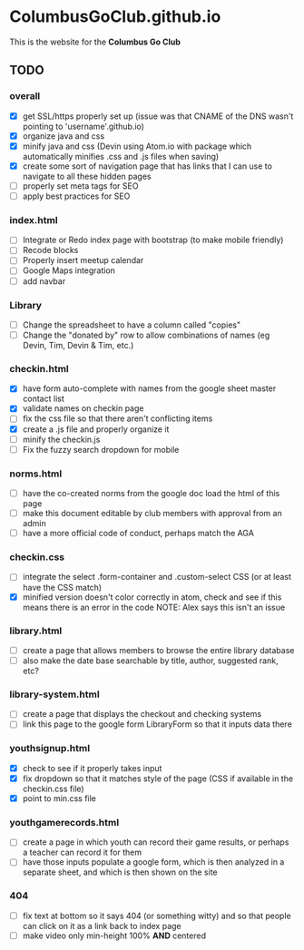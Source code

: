 # ColumbusGoClub.github.io

This is the website for the **Columbus Go Club**

## TODO  

### overall  
- [x] get SSL/https properly set up (issue was that CNAME of the DNS wasn't pointing to 'username'.github.io)
- [x] organize java and css
- [x] minify java and css (Devin using Atom.io with package which automatically minifies .css and .js files when saving)
- [x] create some sort of navigation page that has links that I can use to navigate to all these hidden pages
- [ ] properly set meta tags for SEO
- [ ] apply best practices for SEO  

### index.html  
- [ ] Integrate or Redo index page with bootstrap (to make mobile friendly)
- [ ] Recode blocks
- [ ] Properly insert meetup calendar
- [ ] Google Maps integration
- [ ] add navbar

### Library
- [ ] Change the spreadsheet to have a column called "copies"
- [ ] Change the "donated by" row to allow combinations of names (eg Devin, Tim, Devin & Tim, etc.)

### checkin.html  
- [x] have form auto-complete with names from the google sheet master contact list
- [x] validate names on checkin page
- [ ] fix the css file so that there aren't conflicting items
- [x] create a .js file and properly organize it  
- [ ] minify the checkin.js
- [ ] Fix the fuzzy search dropdown for mobile

### norms.html  
- [ ] have the co-created norms from the google doc load the html of this page
- [ ] make this document editable by club members with approval from an admin  
- [ ] have a more official code of conduct, perhaps match the AGA

### checkin.css
- [ ] integrate the select .form-container and .custom-select CSS (or at least have the CSS match)
- [x] minified version doesn't color correctly in atom, check and see if this means there is an error in the code
  NOTE: Alex says this isn't an issue

### library.html
- [ ] create a page that allows members to browse the entire library database
- [ ] also make the date base searchable by title, author, suggested rank, etc?

### library-system.html
- [ ] create a page that displays the checkout and checking systems
- [ ] link this page to the google form LibraryForm so that it inputs data there

### youthsignup.html
- [x] check to see if it properly takes input
- [x] fix dropdown so that it matches style of the page (CSS if available in the checkin.css file)
- [x] point to min.css file

### youthgamerecords.html
- [ ] create a page in which youth can record their game results, or perhaps a teacher can record it for them
- [ ] have those inputs populate a google form, which is then analyzed in a separate sheet, and which is then shown on the site

### 404
- [ ] fix text at bottom so it says 404 (or something witty) and so that people can click on it as a link back to index page
- [ ] make video only min-height 100% **AND** centered
